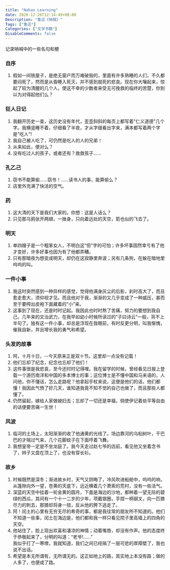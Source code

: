 ```yaml
---
title: "Nahan Learning"
date: 2020-12-26T12:14:49+08:00
Description: "鲁迅《呐喊》"
Tags: ["鲁迅"]
Categories: ["文学书籍"]
DisableComments: false
---
```


记录呐喊中的一些名句和梗
<!--more-->
### 自序  
1.  假如一间铁屋子，是绝无窗户而万难破毁的，里面有许多熟睡的人们，不久都要闷死了，然而是从昏睡入死灭，并不感到就死的悲哀。现在你大嚷起来，惊起了较为清醒的几个人，使这不幸的少数者来受无可挽救的临终的苦楚，你到以为对得起他们么？  

### 狂人日记  
1. 我翻开历史一查，这历史没有年代，歪歪斜斜的每页上都写着"仁义道德"几个字。我横竖睡不着，仔细看了半夜，才从字缝看出字来，满本都写着两个字是"吃人"!  
2. 我自己被人吃了，可仍然是吃人的人的兄弟！  
3. 从来如此，便对么？  
4. 没有吃过人的孩子，或者还有？救救孩子......  

### 孔乙己
1. 窃书不能算偷......窃书！......读书人的事，能算偷么？  
2. 店里外充满了快活的空气。  

### 药  
1. 这大清的天下是我们大家的。你想：这是人话么？  
2. 只见那乌鸦张开两翅，一挫身，只向着远处的天空，箭也似的飞去了。  

### 明天  
1. 单四嫂子是一个粗笨女人，不明白这“但”字的可怕；许多坏事固然幸亏有了他才变好，许多好事也因为有了他都弄糟。  
2. 只有那暗夜为想变成明天，却仍在这寂静里奔波；另有几条狗，在躲在暗地里呜呜的叫。  

### 一件小事  
1. 我这时突然感到一种异样的感觉，觉得他满身灰尘的后影，刹时高大了，而且愈走愈大，须仰视才见。而且他对于我，渐渐的又几乎变成了一种威压，甚而至于要榨出皮袍下面藏着的“小”来。  
2. 这事到了现在，还是时时记起。我因此也时时熬了苦痛，努力的要想到我自己。几年来的文治武力，在我早如幼小时候所读过的“子曰诗云”一般，背不上半句了。独有这一件小事，却总是浮现在我眼前，有时反更分明，叫我惭愧，催我自新，并且增长我的勇气和希望。  

### 头发的故事  
1. 阿，十月十日，--今天原来正是双十节。这里却一点没有记载！  
2. 他们忘却了纪念，纪念也忘却了他们！  
3. 这件事很是我悲哀，至今还时时记得哩。我在留学的时候，曾经看见日报上登载一个游历南洋和中国的多本博士的事；这位博士是不懂中国和马来语的，人问他，你不懂话，怎么走路呢？他拿起手杖来说，这便是他们的话，他们都懂！我因此气愤了好几天，谁知道我竟不知不觉的自己也做了，而且那些人都懂了。  
4. 仍然留起，嫁给人家做媳妇去；忘却了一切还是幸福，倘使伊记着些平等自由的话便要苦痛一生世！  

### 风波  
1. 临河的土场上，太阳渐渐的收了他通黄的光线了。场边靠河的乌桕树叶，干巴巴的才喘过气来，几个花脚蚊子在下面哼着飞舞。  
2. 我想皇帝一定是不坐龙庭了。我今天走过赵七爷的店前，看见他又坐着念书了，辫子又盘在顶上了，也没有穿长衫。  

### 故乡  
1. 时候既然是深冬；渐进故乡时，天气又阴晦了，冷风吹进船舱中，呜呜的响，从篷隙向外一望，苍黄的天底下，远近横着几个萧索的荒村，没有一些活气。  
2. 深蓝的天空中挂着一轮金黄的圆月，下面是海边的沙地，都种着一望无际的碧绿的西瓜，其间有一个十一二岁的少年，项戴银圈，手捏一柄钢叉，向一匹猹尽力的刺去，那猹却将身一扭，反从他的胯下逃走了。  
3. 阿！闰土的心里有无穷无尽的希奇的事，都是我往常的朋友所不知道的。他们不知道一些事，闰土在海边是，他们都和我一样只看见院子里高墙上的四角的天空。  
4.  他站住了，脸上现出欢喜和凄凉的神情；动着嘴唇，却没有作声。他的态度终于恭敬起来了，分明的叫道：“老爷!......”  
    我似乎打了一寒噤，我就知道，我们之间已经隔了一层可悲的厚障壁了，我也说不出话。  
5. 希望是本无所谓有，无所谓无的。这正如地上的路，其实地上本没有路；做的人多了，也便成了路。  


